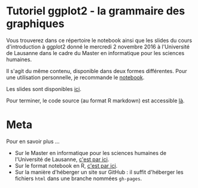 # Tutoriel ggplot2 - la grammaire des graphiques

Vous trouverez dans ce répertoire le notebook ainsi que les slides du cours d'introduction à ggplot2 donné le mercredi 2 novembre 2016 à l'Université de Lausanne dans le cadre du Master en informatique pour les sciences humaines.

Il s'agit du même contenu, disponible dans deux formes différentes. Pour une utilisation personnelle, je recommande le [notebook](https://yrochat.github.io/ggplot2_tuto/ggplot2.nb.html).

Les slides sont disponibles [ici](https://yrochat.github.io/ggplot2_tuto).

Pour terminer, le code source (au format R markdown) est accessible [là](https://github.com/yrochat/ggplot2_tuto/blob/gh-pages/ggplot2.Rmd).

# Meta

Pour en savoir plus …

- Sur le Master en informatique pour les sciences humaines de l'Université de Lausanne, [c'est par ici](https://applicationspub.unil.ch/interpub/noauth/php/Ud/structureCoursPdf.php?v_ueid=174&v_etapeid1=28945&v_semposselected=-1&v_langue=fr&v_isinterne=1&noPages=1).
- Sur le format notebook en R, [c'est par ici](http://rmarkdown.rstudio.com/r_notebooks.html).
- Sur la manière d'héberger un site sur GitHub : il suffit d'héberger les fichiers `html` dans une branche nommées `gh-pages`.
